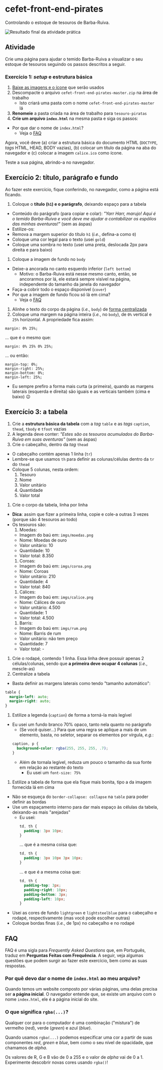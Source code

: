 # cefet-front-end-pirates

Controlando o estoque de tesouros de Barba-Ruiva.

![Resultado final da atividade prática](https://fegemo.github.io/cefet-front-end/images/piratas-e-seus-tesouros.png)

## Atividade

Crie uma página para ajudar o temido Barba-Ruiva a visualizar o seu estoque de
tesouros seguindo os passos descritos a seguir.

### Exercício 1: _setup_ e estrutura básica

1. [Baixe as imagens e o ícone][images-icon] que serão usados
1. Descompacte o arquivo `cefet-front-end-pirates-master.zip` na área de trabalho
   - Isto criará uma pasta com o nome `cefet-front-end-pirates-master` lá
1. **Renomeie** a pasta criada na área de trabalho para `tesouro-piratas`
1. **Crie um arquivo `index.html`** na mesma pasta e siga os passos:
  - Por que dar o nome de `index.html`?
    - Veja o [FAQ](#faq)

Agora, você deve (a) criar a estrutura básica do documento HTML (`DOCTYPE`,
_tags_ HTML, HEAD, BODY vazias), (b) colocar um título da página na aba do
navegador e (c) colocar a imagem `calice.ico` como ícone.

Teste a sua página, abrindo-a no navegador.

[images-icon]: https://github.com/fegemo/cefet-front-end-pirates/archive/master.zip


## Exercício 2: título, parágrafo e fundo

Ao fazer este exercício, fique conferindo, no navegador, como a página está ficando.

1. Coloque o **título (`h1`) e o parágrafo**, deixando espaço para a tabela
  - Conteúdo do parágrafo (para copiar e colar): _"Yarr Harr, marujo! Aqui é o temido Barba-Ruiva e você deve me ajudar
    a contabilizar os espólios das minhas aventuras!"_ (sem as áspas)
  - Estilize-os:
   - Remova a margem superior do título `h1` (_i.e._, defina-a como `0`)
   - Coloque uma cor legal para o texto (usei `gold`)
   - Coloque uma sombra no texto (usei uma preta, deslocada 2px para direita e para baixo)
1. Coloque a imagem de fundo no `body`
  - Deixe-a ancorada no canto esquerdo inferior (`left bottom`)
    - Motivo: o Barba-Ruiva está nesse mesmo canto, então, se ancorarmos por lá, ele estará sempre visível na página, independente do tamanho da janela do navegador
  - Faça-a cobrir todo o espaço disponível (`cover`)
  - Por que a imagem de fundo ficou só lá em cima?
    - Veja o [FAQ](#faq)
1. Alinhe o texto do corpo da página (_i.e._, `body`) de [forma centralizada][alinhamento-texto]
1. Coloque uma margem na página inteira (_i.e._, no `body`), de `0%`  vertical e `25%` horizontal. A propriedade fica assim:
  ```
  margin: 0% 25%;
  ```
  ... que é o mesmo que:
  ```
  margin: 0% 25% 0% 25%;
  ```
  ... ou então:
  ```
  margin-top: 0%;
  margin-right: 25%;
  margin-bottom: 0%;
  margin-left: 25%;
  ```
  - Eu sempre prefiro a forma mais curta (a primeira), quando as margens laterais (esquerda e direita) são iguais e as verticais também (cima e baixo) :wink:



[alinhamento-texto]: https://fegemo.github.io/cefet-front-end/classes/html1/#css-alinhamentoTexto

## Exercício 3: a **tabela**

1. Crie a **estrutura básica da tabela** com a _tag_ `table` e as _tags_ `caption`, `thead`, `tbody` e `tfoot` vazias
  1. A legenda deve conter: _"Estes são os tesouros acumulados do Barba-Ruiva em suas aventuras"_ (sem as áspas)
1. Crie o cabeçalho, dentro da _tag_ `thead`
  - O cabeçalho contém apenas 1 linha (`tr`)
  - Lembre-se que usamos `th` para definir as colunas/células dentro da `tr` do `thead`
  - Coloque 5 colunas, nesta ordem:
    1. Tesouro
    1. Nome
    1. Valor unitário
    1. Quantidade
    1. Valor total
1. Crie o corpo da tabela, linha por linha
  - **Dica**: assim que fizer a primeira linha, copie e cole-a outras 3 vezes (porque são 4 tesouros ao todo)
  - Os tesouros são:
    1. Moedas:
      - Imagem do baú em: `imgs/moedas.png`
      - Nome: Moedas de ouro
      - Valor unitário: 10
      - Quantidade: 10
      - Valor total: 8.350
    1. Coroas:
      - Imagem do baú em: `imgs/coroa.png`
      - Nome: Coroas
      - Valor unitário: 210
      - Quantidade: 4
      - Valor total: 840
    1. Cálices:
      - Imagem do baú em: `imgs/calice.png`
      - Nome: Cálices de ouro
      - Valor unitário: 4.500
      - Quantidade: 1
      - Valor total: 4.500
    1. Barris:
      - Imagem do baú em: `imgs/rum.png`
      - Nome: Barris de rum
      - Valor unitário: não tem preço
      - Quantidade: 7
      - Valor total: -
  1. Crie o rodapé, contendo 1 linha. Essa linha deve possuir apenas 2 células/colunas, sendo que **a primeira deve ocupar 4 colunas** (_i.e._, mescle-as)
1. Centralize a tabela
  - Basta definir as margens laterais como tendo "tamanho automático":
  ```css
  table {
    margin-left: auto;
    margin-right: auto;
  }
  ```
1. Estilize a legenda (`caption`) de forma a torná-la mais legível
  - Eu usei um fundo branco 70% opaco, tanto nela quanto no parágrafo
    - (Se você quiser...) Para que uma regra se aplique a mais de um elemento, basta, no seletor, separar os elementos por vírgula, _e.g._:
    ```css
    caption, p {
      background-color: rgba(255, 255, 255, .7);
    }
    ```
    - Além de tornala legível, reduza um pouco o tamanho da sua fonte em relação ao restante do texto
      - Eu usei um `font-size: 75%`
1. Estilize a tabela de forma que ela fique mais bonita, tipo a da imagem fornecida lá em cima
  - Não se esqueça do `border-collapse: collapse` na `table` para poder definir as bordas
  - Use um espaçamento interno para dar mais espaço às células da tabela, deixando-as mais "arejadas"
    - Eu usei:
      ```css
      td, th {
        padding: 3px 10px;        
      }
      ```
      ... que é a mesma coisa que:
      ```css
      td, th {
        padding: 3px 10px 3px 10px;        
      }
      ```
      ... e que é a mesma coisa que:
      ```css
      td, th {
        padding-top: 3px;
        padding-right: 10px;
        padding-bottom: 3px;
        padding-left: 10px;        
      }
      ```
  - Usei as cores de fundo `lightgreen` e `lightsteelblue` para o cabeçalho e rodapé, respectivamente (mas você pode escolher outras)
  - Coloque bordas finas (_i.e._, de 1px) no cabeçalho e no rodapé

## FAQ

FAQ é uma sigla para _Frequently Asked Questions_ que, em Português, traduz
em **Perguntas Feitas com Frequência**. A seguir, veja algumas questões que
podem surgir ao fazer este exercício, bem como as suas respostas.

### Por quê devo dar o nome de `index.html` ao meu arquivo?

Quando temos um website composto por várias páginas, uma delas precisa ser **a página inicial**. O navegador entende que, se existe um arquivo com o nome `index.html`, ele é a página inicial do site.


### O que significa `rgba(...)`?

Qualquer cor para o computador é uma combinação ("mistura") de vermelho (_red_),
verde (_green_) e azul (_blue_).

Quando usamos `rgba(...)` podemos especificar uma cor a partir de suas componentes _red_, _green_ e _blue_, bem como o seu nível de opacidade, que chamamos de _alpha_.

Os valores de R, G e B vão de 0 a 255 e o valor de _alpha_ vai de 0 a 1. Experimente descobrir novas cores usando `rgba()`!
